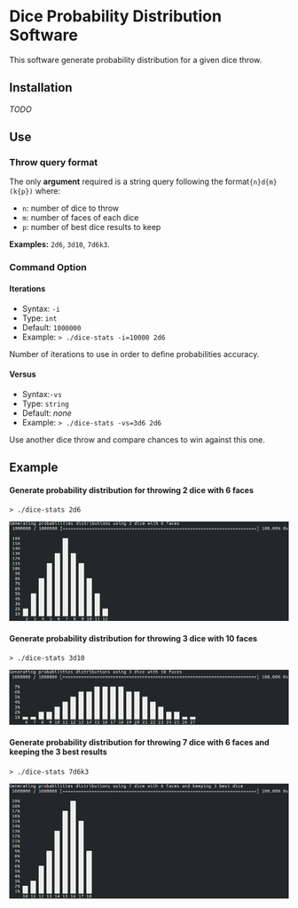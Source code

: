 # Dice Probability Distribution Software
This software generate probability distribution for a given dice throw.

## Installation
*TODO*
## Use
### Throw query format
The only **argument** required is a string query following the format`{n}d{m}(k{p})` where:
- `n`: number of dice to throw
- `m`: number of faces of each dice
- `p`: number of best dice results to keep  

**Examples:** `2d6`, `3d10`, `7d6k3`.
### Command Option
#### Iterations
- Syntax: `-i`
- Type: `int`
- Default: `1000000`
- Example: `> ./dice-stats -i=10000 2d6`

Number of iterations to use in order to define probabilities accuracy.
#### Versus
- Syntax:`-vs`
- Type: `string`
- Default: *none*
- Example: `> ./dice-stats -vs=3d6 2d6`

Use another dice throw and compare chances to win against this one.
## Example
#### Generate probability distribution for throwing 2 dice with 6 faces
```shell
> ./dice-stats 2d6
```
![Output: 2d6](doc/output/2d6.png)
#### Generate probability distribution for throwing 3 dice with 10 faces
```shell
> ./dice-stats 3d10
```
![Output: 3d10](doc/output/3d10.png)
#### Generate probability distribution for throwing 7 dice with 6 faces and keeping the 3 best results
```shell
> ./dice-stats 7d6k3
```
![Output: 7d6k3](doc/output/7d6k3.png)
